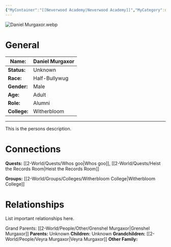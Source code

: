 ```yaml
---
{"MyContainer":"[[Neverwood Academy|Neverwood Academy]]","MyCategory":null,"image":"Daniel Murgaxor.webp","tags":["Category/People"],"obsidianUIMode":"preview","aliases":null,"NoteStatus":"❓","char_status":"Unknown","char_race":"Half-Bullywug","char_gender":"Male","char_role":"Alumni","char_college":"Witherbloom","char_items":null,"char_age":"Adult","parents":["Grenshel Murgaxor"],"children":null,"enemies":null,"allies":null,"siblings":null,"partner":null,"Connected_Quests":["[[2-World/Quests/Whos goo.md|Whos goo]]","[[2-World/Quests/Heist the Records Room.md|Heist the Records Room]]"],"Connected_Groups":["[[Witherbloom College|Witherbloom College]]"],"grandchildren":["Veyra Murgaxor"],"dg-publish":true,"dg-path":"World/People/Other/Daniel Murgaxor.md","permalink":"/world/people/other/daniel-murgaxor/","dgPassFrontmatter":true,"updated":"2025-10-03T13:52:14.000+01:00"}
---
```



![Daniel Murgaxor.webp](/img/user/z_Assets/character_art/NPCs/Daniel%20Murgaxor.webp)
# General


| Name:        | Daniel Murgaxor |
| ------------ | --------------- |
| **Status:**  | Unknown         |
| **Race:**    | Half-Bullywug   |
| **Gender:**  | Male            |
| **Age:**     | Adult           |
| **Role:**    | Alumni          |
| **College:** | Witherbloom     |


---

This is the persons description. 


# Connections


**Quests:** [[2-World/Quests/Whos goo\|Whos goo]], [[2-World/Quests/Heist the Records Room\|Heist the Records Room]]

**Groups:** [[2-World/Groups/Colleges/Witherbloom College\|Witherbloom College]]


# Relationships

List important relationships here. 

Grand Parents: [[2-World/People/Other/Grenshel Murgaxor\|Grenshel Murgaxor]]
**Parents:** Unknown
**Children:** Unknown
**Grandchildren:** [[2-World/People/Veyra Murgaxor\|Veyra Murgaxor]]
**Other Family:** 
